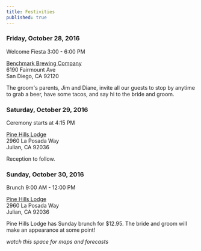 ```yaml
---
title: Festivities
published: true
---
```









### Friday, October 28, 2016

Welcome Fiesta 3:00 - 6:00 PM

[Benchmark Brewing Company](http://www.benchmarkbrewing.com/Benchmark_Brewing_Company/ENTRY.html)  
6190 Fairmount Ave  
San Diego, CA 92120  

The groom's parents, Jim and Diane, invite all our guests to stop by anytime to grab a beer, have some tacos, and say hi to the bride and groom.

### Saturday, October 29, 2016

Ceremony starts at 4:15 PM

[Pine Hills Lodge](http://www.pinehillslodge.com/)  
2960 La Posada Way  
Julian, CA 92036

Reception to follow.

### Sunday, October 30, 2016

Brunch 9:00 AM - 12:00 PM

[Pine Hills Lodge](http://www.pinehillslodge.com/)  
2960 La Posada Way  
Julian, CA 92036

Pine Hills Lodge has Sunday brunch for $12.95. The bride and groom will make an appearance at some point!

_watch this space for maps and forecasts_
